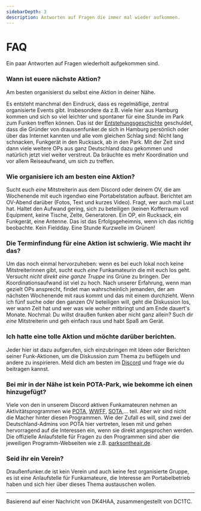 ```yaml
---
sidebarDepth: 3
description: Antworten auf Fragen die immer mal wieder aufkommen.
---
```


# FAQ
Ein paar Antworten auf Fragen wiederholt aufgekommen sind.

### Wann ist euere nächste Aktion?
Am besten organisierst du selbst eine Aktion in deiner Nähe.

Es entsteht manchmal den Eindruck, dass es regelmäßige, zentral organisierte Events gibt. Insbesondere da z.B. viele hier aus Hamburg kommen und sich so viel leichter und spontaner für eine Stunde im Park zum Funken treffen können. Das ist der [Entstehungsgeschichte](/#uber-uns-–-die-geschichte-hinter-draussenfunker-de) geschuldet, dass die Gründer von draussenfunker.de sich in Hamburg persönlich oder über das Internet kannten und alle vom gleichen Schlag sind: Nicht lang schnacken, Funkgerät in den Rucksack, ab in den Park.
Mit der Zeit sind dann viele weitere OPs aus ganz Deutschland dazu gekommen und natürlich jetzt viel weiter verstreut. Da bräuchte es mehr Koordination und vor allem Reiseaufwand, um sich zu treffen.

### Wie organisiere ich am besten eine Aktion?
Sucht euch _eine_ Mitstreiterin aus dem Discord oder deinem OV, die am Wochenende mit euch irgendwo eine Portabelstation aufbaut. Berichtet am OV-Abend darüber (Fotos, Text und kurzes Video). Fragt, wer auch mal Lust hat. Haltet den Aufwand gering, sich zu beteiligen (keinen Kofferraum voll Equipment, keine Tische, Zelte, Generatoren. Ein OP, ein Rucksack, ein Funkgerät, eine Antenne.
Das ist das Erfolgsgeheimnis, wenn ich das richtig beobachte. Kein Fieldday. Eine Stunde Kurzwelle im Grünen!

### Die Terminfindung für eine Aktion ist schwierig. Wie macht ihr das?
Um das noch einmal hervorzuheben: wenn es bei euch lokal noch keine Mitstreiterinnen gibt, sucht euch _eine_ Funkamateurin die mit euch los geht. Versucht _nicht direkt eine ganze Truppe_ ins Grüne zu bringen. Der Koordinationsaufwand ist viel zu hoch. Nach unserer Erfahrung, wenn man gezielt OPs ansprecht, findet man wahrscheinlich jemanden, der am nächsten Wochenende mit raus kommt und das mit einem durchzieht. Wenn ich fünf suche oder den ganzen OV beteiligen will, geht die Diskussion los, wer wann Zeit hat und wer was wie woher mitbringt und am Ende dauert's Monate.
Nochmal: Du willst draußen funken aber nicht ganz allein? Such dir _eine_ Mitstreiterin und geh einfach raus und habt Spaß am Gerät.

### Ich hatte eine tolle Aktion und möchte darüber berichten.
Jeder hier ist dazu aufgerufen, sich einzubringen mit Ideen oder Berichten seiner Funk-Aktionen, um die Diskussion zum Thema zu beflügeln und andere zu inspirieren. Meld dich am besten im [Discord](/mitmachen) und frage wie du beitragen kannst.

### Bei mir in der Nähe ist kein POTA-Park, wie bekomme ich einen hinzugefügt?
Viele von den in unserem Discord aktiven Funkamateuren nehmen an Aktivitätsprogrammen wie [POTA](https://parksontheair.com), [WWFF](https://wwff.co), [SOTA](https://www.sota.org.uk),… teil. Aber wir sind nicht die Macher hinter diesen Programmen. Wie der Zufall es will, sind zwei der Deutschland-Admins von POTA hier vertreten, lesen mit und gehen hervorragend auf die Interessen ein, wenn sie direkt angesprochen werden. Die offizielle Anlaufstelle für Fragen zu den Programmen sind aber die jeweiligen Programm-Webseiten wie z.B. [parksontheair.de](https://www.parksontheair.de).

### Seid ihr ein Verein?
Draußenfunker.de ist kein Verein und auch keine fest organisierte Gruppe, es ist eine Anlaufstelle für Funkamateure, die Interesse am Portabelbetrieb haben und sich hier über dieses Thema austauschen wollen.

---

Basierend auf einer Nachricht von DK4HAA, zusammengestellt von DC1TC.
